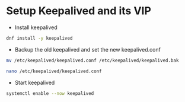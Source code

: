 # Setup Keepalived and its VIP
* Install keepalived
```bash
dnf install -y keepalived
```

* Backup the old keepalived and set the new keepalived.conf 
```bash
mv /etc/keepalived/keepalived.conf /etc/keepalived/keepalived.bak
```
```bash
nano /etc/keepalived/keepalived.conf
```

* Start keepalived
```bash
systemctl enable --now keepalived
```
